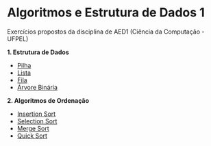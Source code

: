 # Algoritmos e Estrutura de Dados 1
 Exercícios propostos da disciplina de AED1 (Ciência da Computação - UFPEL)
 
 __1. Estrutura de Dados__
 * [Pilha](link)
 * [Lista](link)
 * [Fila](link)
 * [Árvore Binária](link)
 
__2. Algoritmos de Ordenação__
* [Insertion Sort](link)
* [Selection Sort]()
* [Merge Sort]()
* [Quick Sort]()
